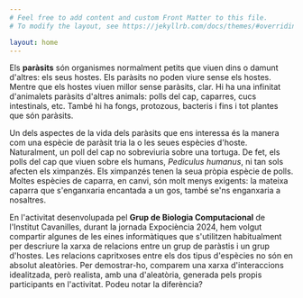```yaml
---
# Feel free to add content and custom Front Matter to this file.
# To modify the layout, see https://jekyllrb.com/docs/themes/#overriding-theme-defaults

layout: home
---
```


Els **paràsits** són organismes normalment petits que viuen dins o damunt d'altres: els seus hostes.
Els paràsits no poden viure sense els hostes. Mentre que els hostes viuen millor sense paràsits, clar.
Hi ha una infinitat d'animalets paràsits d'altres animals: polls del cap, caparres, cucs intestinals,
etc. També hi ha fongs, protozous, bacteris i fins i tot plantes que són paràsits.

Un dels aspectes de la vida dels paràsits que ens interessa és la manera com una espècie de paràsit
tria la o les seues espècies d'hoste. Naturalment, un poll del cap no sobreviuria sobre una tortuga.
De fet, els polls del cap que viuen sobre els humans, *Pediculus humanus*, ni tan sols afecten els
ximpanzés. Els ximpanzés tenen la seua pròpia espècie de polls. Moltes espècies de caparra, en canvi,
són molt menys exigents: la mateixa caparra que s'enganxaria encantada a un gos, també se'ns enganxaria
a nosaltres.

En l'activitat desenvolupada pel **Grup de Biologia Computacional** de l'Institut Cavanilles, durant
la jornada Expociència 2024, hem volgut compartir algunes de les eines informàtiques que s'utilitzen
habitualment per descriure la xarxa de relacions entre un grup de paràstis i un grup d'hostes. Les
relacions capritxoses entre els dos tipus d'espècies no són en absolut aleatòries. Per demostrar-ho,
comparem una xarxa d'interaccions idealitzada, però realista, amb una d'aleatòria, generada pels propis
participants en l'activitat. Podeu notar la diferència?

